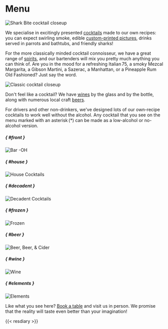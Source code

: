 # Menu

![Shark Bite cocktail closeup](images/sharkbite.jpeg)

We specialise in excitingly presented [cocktails](#house) made to our
own recipes: you can expect swirling smoke, edible [custom-printed
pictures](../photo/index.md), drinks served in parrots and bathtubs,
and friendly sharks!

For the more classically minded cocktail connoisseur, we have a great
range of [spirits](#elements), and our bartenders will mix you pretty
much anything you can think of.  Are you in the mood for a refreshing
Italian 75, a smoky Mezcal Margarita, a Gibson Martini, a Sazerac, a
Manhattan, or a Pineapple Rum Old Fashioned?  Just say the word.

![Classic cocktail closeup](images/classic.jpeg)

Don't feel like a cocktail?  We have [wines](#wine) by the glass and
by the bottle, along with numerous local craft [beers](#beer).

For drivers and other non-drinkers, we've designed lots of our
own-recipe cocktails to work well without the alcohol.  Any cocktail
that you see on the menu marked with an asterisk (*) can be made as a
low-alcohol or no-alcohol version.

##### { #front }

![Bar -OH](images/menu/front.png)

##### { #house }

![House Cocktails](images/menu/house.png)

##### { #decadent }

![Decadent Cocktails](images/menu/decadent.png)

##### { #frozen }

![Frozen](images/menu/frozen.png)

##### { #beer }

![Beer, Beer, & Cider](images/menu/beer.png)

##### { #wine }

![Wine](images/menu/wine.png)

##### { #elements }

![Elements](images/menu/elements.png)

Like what you see here?  [Book a table](#resdiary) and visit us in
person.  We promise that the reality will taste even better than your
imagination!

{{< resdiary >}}
